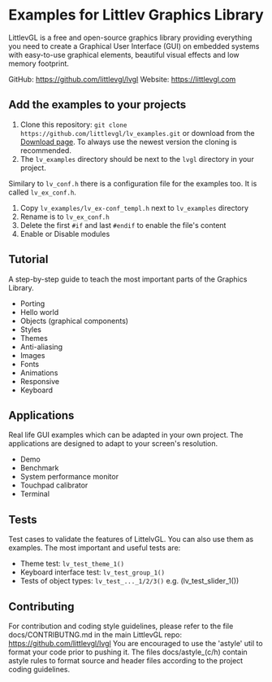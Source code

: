 # Examples for Littlev Graphics Library

LittlevGL is a free and open-source graphics library providing everything you need to create a Graphical User Interface (GUI) on embedded systems with easy-to-use graphical elements, beautiful visual effects and low memory footprint.

GitHub: https://github.com/littlevgl/lvgl
Website: https://littlevgl.com

## Add the examples to your projects
1. Clone this repository: `git clone https://github.com/littlevgl/lv_examples.git` or download from the [Download page](https://littlevgl.com/download). To always use the newest version the cloning is recommended.
2. The `lv_examples` directory should be next to the `lvgl` directory in your project.

Similary to `lv_conf.h` there is a configuration file for the examples too. It is called `lv_ex_conf.h`.
1. Copy `lv_examples/lv_ex-conf_templ.h` next to `lv_examples` directory
2. Rename is to `lv_ex_conf.h`
3. Delete the first `#if` and  last `#endif` to enable the file's content
4. Enable or Disable modules

## Tutorial
A step-by-step guide to teach the most important parts of the Graphics Library.
* Porting
* Hello world
* Objects (graphical components)
* Styles
* Themes
* Anti-aliasing
* Images
* Fonts
* Animations
* Responsive
* Keyboard

## Applications
Real life GUI examples which can be adapted in your own project. The applications are designed to adapt to your screen's resolution.
* Demo
* Benchmark
* System performance monitor
* Touchpad calibrator
* Terminal

## Tests
Test cases to validate the features of LittelvGL. You can also use them as examples. The most important and useful tests are:
* Theme test: `lv_test_theme_1()`
* Keyboard interface test: `lv_test_group_1()`
* Tests of object types: `lv_test_..._1/2/3()` e.g. (lv_test_slider_1())

## Contributing
For contribution and coding style guidelines, please refer to the file docs/CONTRIBUTNG.md in the main LittlevGL repo:
  https://github.com/littlevgl/lvgl
You are encouraged to use the 'astyle' util to format your code prior to pushing it. The files docs/astyle_(c/h) contain astyle rules to format source and header files according to the project coding guidelines.

